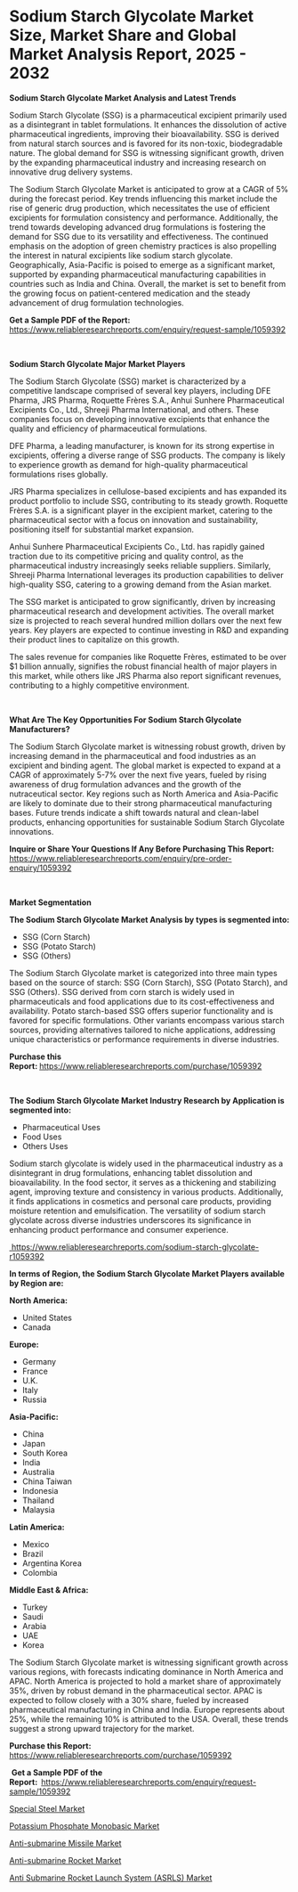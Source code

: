 <p><h1>Sodium Starch Glycolate Market Size, Market Share and Global Market Analysis Report, 2025 - 2032</h1></p><p><strong>Sodium Starch Glycolate Market Analysis and Latest Trends</strong></p>
<p><p>Sodium Starch Glycolate (SSG) is a pharmaceutical excipient primarily used as a disintegrant in tablet formulations. It enhances the dissolution of active pharmaceutical ingredients, improving their bioavailability. SSG is derived from natural starch sources and is favored for its non-toxic, biodegradable nature. The global demand for SSG is witnessing significant growth, driven by the expanding pharmaceutical industry and increasing research on innovative drug delivery systems.</p><p>The Sodium Starch Glycolate Market is anticipated to grow at a CAGR of 5% during the forecast period. Key trends influencing this market include the rise of generic drug production, which necessitates the use of efficient excipients for formulation consistency and performance. Additionally, the trend towards developing advanced drug formulations is fostering the demand for SSG due to its versatility and effectiveness. The continued emphasis on the adoption of green chemistry practices is also propelling the interest in natural excipients like sodium starch glycolate. Geographically, Asia-Pacific is poised to emerge as a significant market, supported by expanding pharmaceutical manufacturing capabilities in countries such as India and China. Overall, the market is set to benefit from the growing focus on patient-centered medication and the steady advancement of drug formulation technologies.</p></p>
<p><strong>Get a Sample PDF of the Report:&nbsp;</strong> <a href="https://www.reliableresearchreports.com/enquiry/request-sample/1059392?utm_campaign=2287&utm_medium=2&utm_source=Github&utm_content=ia&utm_term=01042025&utm_id=sodium-starch-glycolate">https://www.reliableresearchreports.com/enquiry/request-sample/1059392</a></p>
<p>&nbsp;</p>
<p><strong>Sodium Starch Glycolate Major Market Players</strong></p>
<p><p>The Sodium Starch Glycolate (SSG) market is characterized by a competitive landscape comprised of several key players, including DFE Pharma, JRS Pharma, Roquette Frères S.A., Anhui Sunhere Pharmaceutical Excipients Co., Ltd., Shreeji Pharma International, and others. These companies focus on developing innovative excipients that enhance the quality and efficiency of pharmaceutical formulations.</p><p>DFE Pharma, a leading manufacturer, is known for its strong expertise in excipients, offering a diverse range of SSG products. The company is likely to experience growth as demand for high-quality pharmaceutical formulations rises globally.</p><p>JRS Pharma specializes in cellulose-based excipients and has expanded its product portfolio to include SSG, contributing to its steady growth. Roquette Frères S.A. is a significant player in the excipient market, catering to the pharmaceutical sector with a focus on innovation and sustainability, positioning itself for substantial market expansion.</p><p>Anhui Sunhere Pharmaceutical Excipients Co., Ltd. has rapidly gained traction due to its competitive pricing and quality control, as the pharmaceutical industry increasingly seeks reliable suppliers. Similarly, Shreeji Pharma International leverages its production capabilities to deliver high-quality SSG, catering to a growing demand from the Asian market.</p><p>The SSG market is anticipated to grow significantly, driven by increasing pharmaceutical research and development activities. The overall market size is projected to reach several hundred million dollars over the next few years. Key players are expected to continue investing in R&D and expanding their product lines to capitalize on this growth.</p><p>The sales revenue for companies like Roquette Frères, estimated to be over $1 billion annually, signifies the robust financial health of major players in this market, while others like JRS Pharma also report significant revenues, contributing to a highly competitive environment.</p></p>
<p>&nbsp;</p>
<p><strong>What Are The Key Opportunities For Sodium Starch Glycolate Manufacturers?</strong></p>
<p><p>The Sodium Starch Glycolate market is witnessing robust growth, driven by increasing demand in the pharmaceutical and food industries as an excipient and binding agent. The global market is expected to expand at a CAGR of approximately 5-7% over the next five years, fueled by rising awareness of drug formulation advances and the growth of the nutraceutical sector. Key regions such as North America and Asia-Pacific are likely to dominate due to their strong pharmaceutical manufacturing bases. Future trends indicate a shift towards natural and clean-label products, enhancing opportunities for sustainable Sodium Starch Glycolate innovations.</p></p>
<p><strong>Inquire or Share Your Questions If Any Before Purchasing This Report:</strong> <a href="https://www.reliableresearchreports.com/enquiry/pre-order-enquiry/1059392?utm_campaign=2287&utm_medium=2&utm_source=Github&utm_content=ia&utm_term=01042025&utm_id=sodium-starch-glycolate">https://www.reliableresearchreports.com/enquiry/pre-order-enquiry/1059392</a></p>
<p>&nbsp;</p>
<p><strong>Market Segmentation</strong></p>
<p><strong>The Sodium Starch Glycolate Market Analysis by types is segmented into:</strong></p>
<p><ul><li>SSG (Corn Starch)</li><li>SSG (Potato Starch)</li><li>SSG (Others)</li></ul></p>
<p><p>The Sodium Starch Glycolate market is categorized into three main types based on the source of starch: SSG (Corn Starch), SSG (Potato Starch), and SSG (Others). SSG derived from corn starch is widely used in pharmaceuticals and food applications due to its cost-effectiveness and availability. Potato starch-based SSG offers superior functionality and is favored for specific formulations. Other variants encompass various starch sources, providing alternatives tailored to niche applications, addressing unique characteristics or performance requirements in diverse industries.</p></p>
<p><strong>Purchase this Report:&nbsp;</strong><a href="https://www.reliableresearchreports.com/purchase/1059392?utm_campaign=2287&utm_medium=2&utm_source=Github&utm_content=ia&utm_term=01042025&utm_id=sodium-starch-glycolate">https://www.reliableresearchreports.com/purchase/1059392</a></p>
<p>&nbsp;</p>
<p><strong>The Sodium Starch Glycolate Market Industry Research by Application is segmented into:</strong></p>
<p><ul><li>Pharmaceutical Uses</li><li>Food Uses</li><li>Others Uses</li></ul></p>
<p><p>Sodium starch glycolate is widely used in the pharmaceutical industry as a disintegrant in drug formulations, enhancing tablet dissolution and bioavailability. In the food sector, it serves as a thickening and stabilizing agent, improving texture and consistency in various products. Additionally, it finds applications in cosmetics and personal care products, providing moisture retention and emulsification. The versatility of sodium starch glycolate across diverse industries underscores its significance in enhancing product performance and consumer experience.</p></p>
<p><a href="https://www.reliableresearchreports.com/sodium-starch-glycolate-r1059392?utm_campaign=2287&utm_medium=2&utm_source=Github&utm_content=ia&utm_term=01042025&utm_id=sodium-starch-glycolate">&nbsp;https://www.reliableresearchreports.com/sodium-starch-glycolate-r1059392</a></p>
<p><strong>In terms of Region, the Sodium Starch Glycolate Market Players available by Region are:</strong></p>
<p>
    <p> <strong> North America: </strong>
        <ul>
            <li>United States</li>
            <li>Canada</li>
        </ul>
        </p> 
    <p> <strong> Europe: </strong>
        <ul>
            <li>Germany</li>
            <li>France</li>
            <li>U.K.</li>
            <li>Italy</li>
            <li>Russia</li>
        </ul>
        </p> 
    <p> <strong> Asia-Pacific: </strong>
        <ul>
            <li>China</li>
            <li>Japan</li>
            <li>South Korea</li>
            <li>India</li>
            <li>Australia</li>
            <li>China Taiwan</li>
            <li>Indonesia</li>
            <li>Thailand</li>
            <li>Malaysia</li>
        </ul>
        </p> 
    <p> <strong> Latin America: </strong>
        <ul>
            <li>Mexico</li>
            <li>Brazil</li>
            <li>Argentina Korea</li>
            <li>Colombia</li>
        </ul>
        </p> 
    <p> <strong> Middle East & Africa: </strong>
        <ul>
            <li>Turkey</li>
            <li>Saudi</li>
            <li>Arabia</li>
            <li>UAE</li>
            <li>Korea</li>
        </ul>
    </p>
    </p>
<p><p>The Sodium Starch Glycolate market is witnessing significant growth across various regions, with forecasts indicating dominance in North America and APAC. North America is projected to hold a market share of approximately 35%, driven by robust demand in the pharmaceutical sector. APAC is expected to follow closely with a 30% share, fueled by increased pharmaceutical manufacturing in China and India. Europe represents about 25%, while the remaining 10% is attributed to the USA. Overall, these trends suggest a strong upward trajectory for the market.</p></p>
<p><strong>Purchase this Report: </strong><a href="https://www.reliableresearchreports.com/purchase/1059392?utm_campaign=2287&utm_medium=2&utm_source=Github&utm_content=ia&utm_term=01042025&utm_id=sodium-starch-glycolate">https://www.reliableresearchreports.com/purchase/1059392</a></p>
<p>&nbsp;<strong>Get a Sample PDF of the Report:&nbsp;&nbsp;</strong><a href="https://www.reliableresearchreports.com/enquiry/request-sample/1059392?utm_campaign=2287&utm_medium=2&utm_source=Github&utm_content=ia&utm_term=01042025&utm_id=sodium-starch-glycolate">https://www.reliableresearchreports.com/enquiry/request-sample/1059392</a></p>
<p><strong></strong></p>
<p><p><a href="https://github.com/sakourkishev/Market-Research-Report-List-1/blob/main/special-steel-market.md?utm_campaign=2287&utm_medium=2&utm_source=Github&utm_content=ia&utm_term=01042025&utm_id=sodium-starch-glycolate">Special Steel Market</a></p><p><a href="https://github.com/bordzjisela/Market-Research-Report-List-1/blob/main/potassium-phosphate-monobasic-market.md?utm_campaign=2287&utm_medium=2&utm_source=Github&utm_content=ia&utm_term=01042025&utm_id=sodium-starch-glycolate">Potassium Phosphate Monobasic Market</a></p><p><a href="https://www.linkedin.com/pulse/in-depth-anti-submarine-missile-market-analysis-projected-doduf?utm_campaign=2287&utm_medium=2&utm_source=Github&utm_content=ia&utm_term=01042025&utm_id=sodium-starch-glycolate">Anti-submarine Missile Market</a></p><p><a href="https://www.linkedin.com/pulse/competitive-landscape-analysis-innovations-theanti-submarine-hvrff?utm_campaign=2287&utm_medium=2&utm_source=Github&utm_content=ia&utm_term=01042025&utm_id=sodium-starch-glycolate">Anti-submarine Rocket Market</a></p><p><a href="https://www.linkedin.com/pulse/whats-driving-anti-submarine-rocket-launch-system-asrls-market-imgdf?utm_campaign=2287&utm_medium=2&utm_source=Github&utm_content=ia&utm_term=01042025&utm_id=sodium-starch-glycolate">Anti Submarine Rocket Launch System (ASRLS) Market</a></p></p>